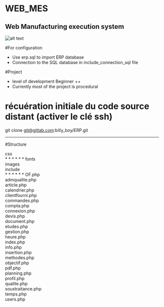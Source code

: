 # WEB_MES
## Web Manufacturing execution system

![alt text](https://github.com/billyboy35/WEB_MES/blob/main/MES_VIEW_DEMO.PNG)

#For configuration
* Use erp.sql to import ERP database  
* Connection to the SQL database in include_connection_sql file

#Project
*  level of development  Beginner ++
* Currently most of the project is procedural

# récuération initiale du code source distant (activer le clé ssh)
git clone git@gitlab.com:billy_boy/ERP.git

-----------------

#Structure

css  
*
*
*
*
*
*
fonts  
images  
include  
*
*
*
*
*
*
OF.php  
admqualite.php  
article.php  
calendrier.php  
clientfourni.php  
commandes.php  
compta.php  
connexion.php  
devis.php  
document.php  
etudes.php  
gestion.php  
heure.php  
index.php  
info.php  
insertion.php  
methodes.php  
objectif.php  
pdf.php  
planning.php  
profil.php  
qualite.php  
soustraitance.php  
temps.php  
users.php  
